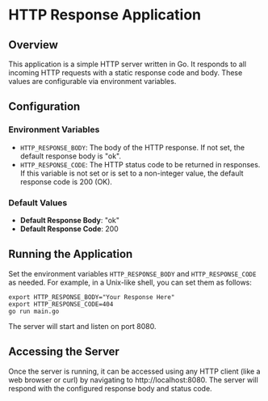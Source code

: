 # HTTP Response Application

## Overview
This application is a simple HTTP server written in Go. It responds to all incoming HTTP requests with a static response code and body. These values are configurable via environment variables.

## Configuration

### Environment Variables

- `HTTP_RESPONSE_BODY`: The body of the HTTP response. If not set, the default response body is "ok".
- `HTTP_RESPONSE_CODE`: The HTTP status code to be returned in responses. If this variable is not set or is set to a non-integer value, the default response code is 200 (OK).

### Default Values

- **Default Response Body**: "ok"
- **Default Response Code**: 200

## Running the Application

Set the environment variables `HTTP_RESPONSE_BODY` and `HTTP_RESPONSE_CODE` as needed. For example, in a Unix-like shell, you can set them as follows:
   
   ```shell
   export HTTP_RESPONSE_BODY="Your Response Here"
   export HTTP_RESPONSE_CODE=404
   go run main.go
   ```

The server will start and listen on port 8080.

## Accessing the Server

Once the server is running, it can be accessed using any HTTP client (like a web browser or curl) by navigating to http://localhost:8080. The server will respond with the configured response body and status code.